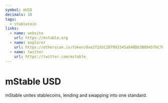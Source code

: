 ```yaml
---
symbol: mUSD
decimals: 18
tags:
  - stablecoin
links:
  - name: website
    url: https://mstable.org
  - name: explorer
    url: https://etherscan.io/token/0xe2f2a5C287993345a840Db3B0845fbC70f5935a5
  - name: twitter
    url: https://twitter.com/mstable_
---
```


# mStable USD

mStable unites stablecoins, lending and swapping into one standard.
